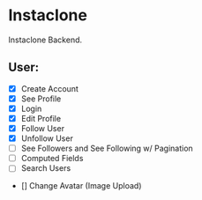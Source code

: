 # Instaclone

Instaclone Backend.

## User:

- [x] Create Account
- [x] See Profile
- [x] Login
- [x] Edit Profile
- [x] Follow User
- [x] Unfollow User
- [ ] See Followers and See Following w/ Pagination
- [ ] Computed Fields
- [ ] Search Users
- [] Change Avatar (Image Upload)